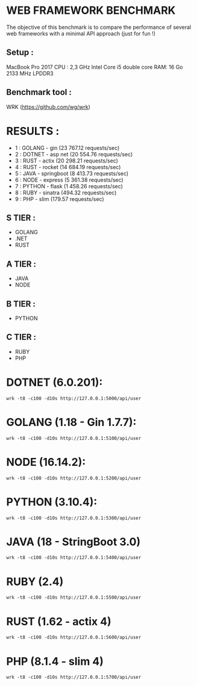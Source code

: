 WEB FRAMEWORK BENCHMARK
=======================

The objective of this benchmark is to compare the performance of several web frameworks with a minimal API approach (just for fun !)

Setup : 
-------

MacBook Pro 2017
CPU : 2,3 GHz Intel Core i5 double core
RAM: 16 Go 2133 MHz LPDDR3

Benchmark tool : 
----------------

WRK (https://github.com/wg/wrk)

RESULTS :
=========

* 1 : GOLANG - gin        (23 767.12 requests/sec)
* 2 : DOTNET - asp net    (20 554.76 requests/sec)
* 3 : RUST - actix        (20 298.21 requests/sec)
* 4 : RUST - rocket       (14 684.19 requests/sec)
* 5 : JAVA - springboot   (8 413.73 requests/sec)
* 6 : NODE - express      (5 361.38 requests/sec)
* 7 : PYTHON - flask      (1 458.26 requests/sec)
* 8 : RUBY - sinatra      (494.32 requests/sec)
* 9 : PHP - slim          (179.57 requests/sec)

S TIER :
--------

* GOLANG
* .NET
* RUST

A TIER :
--------

* JAVA
* NODE

B TIER :
--------

* PYTHON

C TIER : 
--------

* RUBY
* PHP

DOTNET (6.0.201):
=================

    wrk -t8 -c100 -d10s http://127.0.0.1:5000/api/user

GOLANG (1.18 - Gin 1.7.7):
==========================

    wrk -t8 -c100 -d10s http://127.0.0.1:5100/api/user

NODE (16.14.2):
===============

    wrk -t8 -c100 -d10s http://127.0.0.1:5200/api/user

PYTHON (3.10.4):
========

    wrk -t8 -c100 -d10s http://127.0.0.1:5300/api/user

JAVA (18 - StringBoot 3.0)
===============

    wrk -t8 -c100 -d10s http://127.0.0.1:5400/api/user

RUBY (2.4)
==========

    wrk -t8 -c100 -d10s http://127.0.0.1:5500/api/user

RUST (1.62 - actix 4)
==========

    wrk -t8 -c100 -d10s http://127.0.0.1:5600/api/user

PHP (8.1.4 - slim 4)
==========

    wrk -t8 -c100 -d10s http://127.0.0.1:5700/api/user
